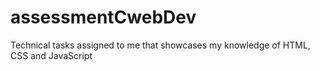 # assessmentCwebDev
Technical tasks assigned to me that showcases my knowledge of HTML, CSS and JavaScript
